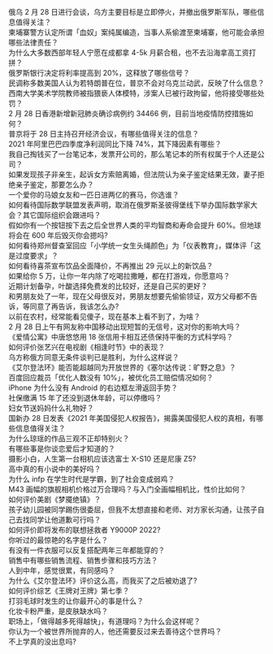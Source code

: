 俄乌 2 月 28 日进行会谈，乌方主要目标是立即停火，并撤出俄罗斯军队，哪些信息值得关注？  
柬埔寨警方认定所谓「血奴」案纯属编造，当事人系偷渡至柬埔寨，他可能会承担哪些法律责任？  
为什么大多数西部年轻人宁愿在成都拿 4-5k 月薪合租，也不去沿海拿高工资打拼？  
俄罗斯银行决定将利率提高到 20%，这释放了哪些信号？  
民调称多数美国人认为若特朗普在位，普京不会对乌克兰动武，反映了什么信息？  
西南大学美术学院教师被指猥亵人体模特，涉案人已被行政拘留，他将接受哪些处罚？  
2 月 28 日香港新增新冠肺炎确诊病例约 34466 例，目前当地疫情防控措施如何？  
普京将于 28 日主持召开经济会议，有哪些值得关注的信息？  
2021 年阿里巴巴四季度净利润同比下降 74%，其下降因素有哪些？  
我自己掏钱买了一台笔记本，发票开公司的，那么笔记本的所有权属于个人还是公司？  
如果发现孩子非亲生，起诉女方索赔离婚，但法院认为亲子鉴定结果无效，妻子拒绝亲子鉴定，那要怎么办？  
一个爱你的马娘女友和一匹日进两亿的赛马，你选谁？  
如何看待国际数学联盟发表声明，取消在俄罗斯圣彼得堡线下举办国际数学家大会？其它国际组织会跟进吗？  
假如你有一个按钮按下去之后全世界人类的平均智商和寿命会提升 60%。但地球将会在 600 年后毁灭你会摁吗?  
如何看待郑州督查室回应「小学统一女生头绳颜色」为「仪表教育」，媒体评「这是过度要求」？  
如何看待喜茶宣布饮品全面降价，不再推出 29 元以上的新饮品？  
如果给你 5 万，让你一年内除了吃喝拉撒睡，都在打游戏，你愿意吗？  
近期计划备孕，叶酸选择免费发的比较好，还是自己买的更好？  
和男朋友处了一年，现在父母很反对，男朋友想要先偷偷领证，双方父母都不告诉，等同意了再告诉，我该怎么办?  
以前在农村，经常能看见傻子，现在基本上看不到了，为啥？  
2 月 28 日上午有网友称中国移动出现短暂的无信号，这对你的影响大吗？  
《爱情公寓》中唐悠悠用 18 张信用卡相互还债保持平衡的方式科学吗？  
如何评价张艺兴在电视剧《相逢时节》中的表现？  
乌方称俄方同意无条件谈判已是胜利，为什么这样说？  
《艾尔登法环》能否能超越同为开放世界的《塞尔达传说：旷野之息》？  
百度回应裁员「优化人数没有 10%」，被优化员工赔偿情况如何？  
iPhone 为什么没有 Android 的右边框左滑返回手势？  
社保缴满 15 年了还没到退休年龄，可以停缴吗？  
妇女节送妈妈什么礼物好？  
国新办 28 日发表《2021 年美国侵犯人权报告》，揭露美国侵犯人权的真相，有哪些信息值得关注？  
为什么琼瑶的作品三观不正却特别火？  
有哪些事是你谈恋爱后才知道的？  
摄影小白，人生第一台相机应该选富士 X-S10 还是尼康 Z5?  
高中真的有小说中的美好吗？  
为什么 infp 在学生时代是学霸，到了社会变成弱鸡？  
M43 画幅的旗舰相机价格过万合理吗？与入门全画幅相机比，性价比如何？  
如何评价美剧《梦魇绝镇》？  
孩子幼儿园被同学踢伤很委屈，但我不太想直接和老师、对方家长沟通，让孩子自己去找同学让他道歉可行吗？  
如何评价即将发布的联想拯救者 Y9000P 2022?  
你听过的最惊艳的名字是什么？  
有没有一件衣服可以反复搭配两年三年都能穿的？  
销售中有哪些销售流程、销售步骤和技巧方法？  
人到中年，感觉很累，有同感吗？  
为什么《艾尔登法环》评价这么高，而我买了之后被劝退了?  
如何评价综艺《王牌对王牌》第七季？  
打羽毛球时发生的让你最开心的事是什么？  
化妆卡粉严重，是皮肤缺水吗？  
职场上，「做得越多死得越快」，有道理吗？为什么会这样呢？  
你认为一个被世界所抛弃的人，他还需要反过来去善待这个世界吗？  
不上学真的没出息吗?  
